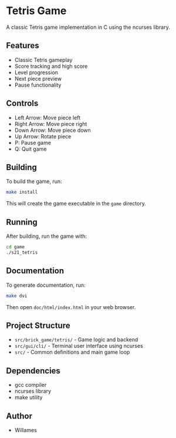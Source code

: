 # Tetris Game

A classic Tetris game implementation in C using the ncurses library.

## Features

- Classic Tetris gameplay
- Score tracking and high score
- Level progression
- Next piece preview
- Pause functionality

## Controls

- Left Arrow: Move piece left
- Right Arrow: Move piece right
- Down Arrow: Move piece down
- Up Arrow: Rotate piece
- P: Pause game
- Q: Quit game

## Building

To build the game, run:

```bash
make install
```

This will create the game executable in the `game` directory.

## Running

After building, run the game with:

```bash
cd game
./s21_tetris
```

## Documentation

To generate documentation, run:

```bash
make dvi
```

Then open `doc/html/index.html` in your web browser.

## Project Structure

- `src/brick_game/tetris/` - Game logic and backend
- `src/gui/cli/` - Terminal user interface using ncurses
- `src/` - Common definitions and main game loop

## Dependencies

- gcc compiler
- ncurses library
- make utility

## Author

- Willames 